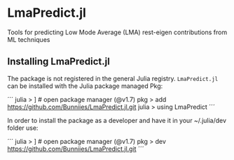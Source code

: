 # LmaPredict.jl

Tools for predicting Low Mode Average (LMA)  rest-eigen contributions from ML techniques

## Installing LmaPredict.jl

The package is not registered in the general Julia registry. `LmaPredict.jl` can be installed with the Julia package managed Pkg:

´´´
julia > ] # open package manager
(@v1.7) pkg > add https://github.com/Bunniies/LmaPredict.jl.git
julia > using LmaPredict
´´´

In order to install the package as a developer and have it in your ~/.julia/dev folder use:

´´´
julia > ] # open package manager
(@v1.7) pkg > dev https://github.com/Bunniies/LmaPredict.jl.git
´´´